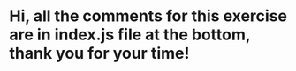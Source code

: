 # Hi, all the comments for this exercise are in index.js file at the bottom, thank you for your time!
